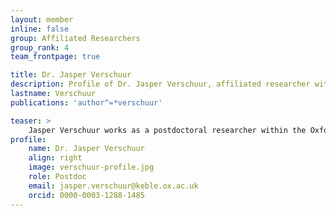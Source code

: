```yaml
---
layout: member
inline: false
group: Affiliated Researchers
group_rank: 4
team_frontpage: true

title: Dr. Jasper Verschuur
description: Profile of Dr. Jasper Verschuur, affiliated researcher with the Programming Group.
lastname: Verschuur
publications: 'author^=*verschuur'

teaser: >
    Jasper Verschuur works as a postdoctoral researcher within the Oxford Programma for Sustainabile Infrastructure Systems (OPSIS).
profile:
    name: Dr. Jasper Verschuur
    align: right
    image: verschuur-profile.jpg
    role: Postdoc
    email: jasper.verschuur@keble.ox.ac.uk
    orcid: 0000-0003-1288-1485
---
```


